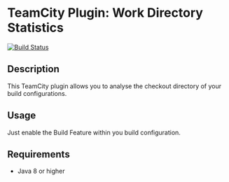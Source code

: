 # TeamCity Plugin: Work Directory Statistics

[![Build Status](https://travis-ci.com/e-i-n-s/teamcity-workdir-statistics.svg?branch=master)](https://travis-ci.com/e-i-n-s/teamcity-workdir-statistics)

## Description
This TeamCity plugin allows you to analyse the checkout directory of your build configurations.

## Usage
Just enable the Build Feature within you build configuration.

## Requirements
- Java 8 or higher



